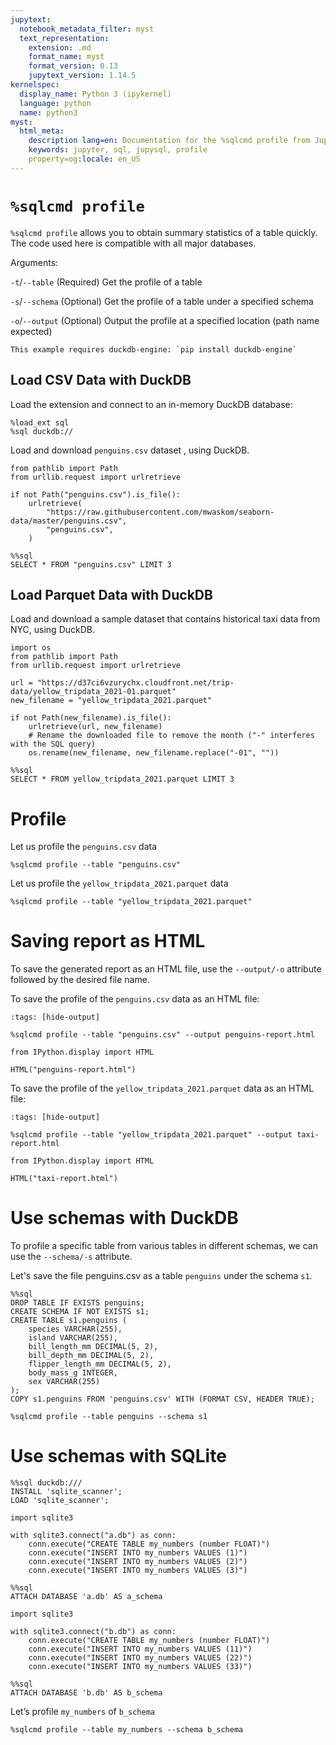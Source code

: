 ```yaml
---
jupytext:
  notebook_metadata_filter: myst
  text_representation:
    extension: .md
    format_name: myst
    format_version: 0.13
    jupytext_version: 1.14.5
kernelspec:
  display_name: Python 3 (ipykernel)
  language: python
  name: python3
myst:
  html_meta:
    description lang=en: Documentation for the %sqlcmd profile from JupySQL
    keywords: jupyter, sql, jupysql, profile
    property=og:locale: en_US
---
```


# `%sqlcmd profile` 

`%sqlcmd profile` allows you to obtain summary statistics of a table quickly. The code used here is compatible with all major databases.

Arguments:

`-t`/`--table` (Required) Get the profile of a table

`-s`/`--schema` (Optional) Get the profile of a table under a specified schema

`-o`/`--output` (Optional) Output the profile at a specified location (path name expected)

```{note}
This example requires duckdb-engine: `pip install duckdb-engine`
```

## Load CSV Data with DuckDB

Load the extension and connect to an in-memory DuckDB database:

```{code-cell} ipython3
%load_ext sql
%sql duckdb://
```

Load and download `penguins.csv` dataset , using DuckDB.

```{code-cell} ipython3
from pathlib import Path
from urllib.request import urlretrieve

if not Path("penguins.csv").is_file():
    urlretrieve(
        "https://raw.githubusercontent.com/mwaskom/seaborn-data/master/penguins.csv",
        "penguins.csv",
    )
```

```{code-cell} ipython3
%%sql
SELECT * FROM "penguins.csv" LIMIT 3
```

## Load Parquet Data with DuckDB

Load and download a sample dataset that contains historical taxi data from NYC, using DuckDB.

```{code-cell} ipython3
import os
from pathlib import Path
from urllib.request import urlretrieve

url = "https://d37ci6vzurychx.cloudfront.net/trip-data/yellow_tripdata_2021-01.parquet"
new_filename = "yellow_tripdata_2021.parquet"

if not Path(new_filename).is_file():
    urlretrieve(url, new_filename)
    # Rename the downloaded file to remove the month ("-" interferes with the SQL query)
    os.rename(new_filename, new_filename.replace("-01", ""))
```

```{code-cell} ipython3
%%sql
SELECT * FROM yellow_tripdata_2021.parquet LIMIT 3
```

# Profile 

Let us profile the `penguins.csv` data

```{code-cell} ipython3
%sqlcmd profile --table "penguins.csv"
```

Let us profile the `yellow_tripdata_2021.parquet` data

```{code-cell} ipython3
%sqlcmd profile --table "yellow_tripdata_2021.parquet"
```

# Saving report as HTML

To save the generated report as an HTML file, use the `--output/-o` attribute followed by the desired file name.

To save the profile of the `penguins.csv` data as an HTML file:

```{code-cell} ipython3
:tags: [hide-output]

%sqlcmd profile --table "penguins.csv" --output penguins-report.html
```

```{code-cell} ipython3
from IPython.display import HTML

HTML("penguins-report.html")
```

To save the profile of the `yellow_tripdata_2021.parquet` data as an HTML file:

```{code-cell} ipython3
:tags: [hide-output]

%sqlcmd profile --table "yellow_tripdata_2021.parquet" --output taxi-report.html
```

```{code-cell} ipython3
from IPython.display import HTML

HTML("taxi-report.html")
```

# Use schemas with DuckDB

To profile a specific table from various tables in different schemas, we can use the `--schema/-s` attribute.

Let's save the file penguins.csv as a table `penguins` under the schema `s1`.

```{code-cell} ipython3
%%sql 
DROP TABLE IF EXISTS penguins;
CREATE SCHEMA IF NOT EXISTS s1;
CREATE TABLE s1.penguins (
    species VARCHAR(255),
    island VARCHAR(255),
    bill_length_mm DECIMAL(5, 2),
    bill_depth_mm DECIMAL(5, 2),
    flipper_length_mm DECIMAL(5, 2),
    body_mass_g INTEGER,
    sex VARCHAR(255)
);
COPY s1.penguins FROM 'penguins.csv' WITH (FORMAT CSV, HEADER TRUE);
```

```{code-cell} ipython3
%sqlcmd profile --table penguins --schema s1 
```

# Use schemas with SQLite

```{code-cell} ipython3
%%sql duckdb:///
INSTALL 'sqlite_scanner';
LOAD 'sqlite_scanner';
```

```{code-cell} ipython3
import sqlite3

with sqlite3.connect("a.db") as conn:
    conn.execute("CREATE TABLE my_numbers (number FLOAT)")
    conn.execute("INSERT INTO my_numbers VALUES (1)")
    conn.execute("INSERT INTO my_numbers VALUES (2)")
    conn.execute("INSERT INTO my_numbers VALUES (3)")
```

```{code-cell} ipython3
%%sql
ATTACH DATABASE 'a.db' AS a_schema
```

```{code-cell} ipython3
import sqlite3

with sqlite3.connect("b.db") as conn:
    conn.execute("CREATE TABLE my_numbers (number FLOAT)")
    conn.execute("INSERT INTO my_numbers VALUES (11)")
    conn.execute("INSERT INTO my_numbers VALUES (22)")
    conn.execute("INSERT INTO my_numbers VALUES (33)")
```

```{code-cell} ipython3
%%sql
ATTACH DATABASE 'b.db' AS b_schema
```

Let’s profile `my_numbers` of `b_schema`

```{code-cell} ipython3
%sqlcmd profile --table my_numbers --schema b_schema
```
